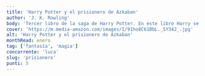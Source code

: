 ```yaml
---
title: 'Harry Potter y el prisionero de Azkaban'
author: 'J. K. Rowling'
body: 'Tercer libro de la saga de Harry Potter. En este libro Harry se entera de que su padrino, Sirius Black, es un asesino y que está buscando matarlo. Harry y sus amigos se embarcan en una aventura para descubrir la verdad sobre Sirius Black y su relación con los padres de Harry.'
cover: 'https://m.media-amazon.com/images/I/91ho8C61BbL._SY342_.jpg'
alt: 'Harry Potter y el prisionero de Azkaban'
monthRead: enero
tag: ['fantasía', 'magia']
concorrente: 'luca'
slug: 'prisionero'
punti: 5
---
```


